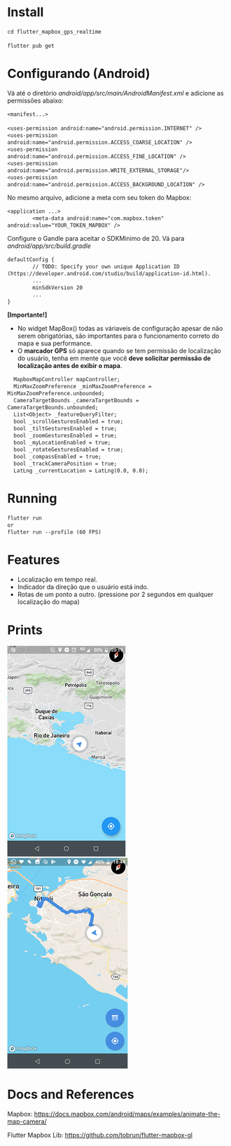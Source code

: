 # Install
```
cd flutter_mapbox_gps_realtime

flutter pub get

```

# Configurando (Android)
Vá até o diretório *android/app/src/main/AndroidManifest.xml*
e adicione as permissões abaixo:
```
<manifest...>

<uses-permission android:name="android.permission.INTERNET" />
<uses-permission android:name="android.permission.ACCESS_COARSE_LOCATION" />
<uses-permission android:name="android.permission.ACCESS_FINE_LOCATION" />
<uses-permission android:name="android.permission.WRITE_EXTERNAL_STORAGE"/>
<uses-permission android:name="android.permission.ACCESS_BACKGROUND_LOCATION" />
```

No mesmo arquivo, adicione a meta com seu token do Mapbox:

```
<application ...>
        <meta-data android:name="com.mapbox.token" android:value="YOUR_TOKEN_MAPBOX" />
```

Configure o Gandle para aceitar o SDKMinimo de 20.
Vá para *android/app/src/build.gradle*
```
defaultConfig {
        // TODO: Specify your own unique Application ID (https://developer.android.com/studio/build/application-id.html).
        ...
        minSdkVersion 20
        ...
}
```
**[Importante!]** 
- No widget MapBox() todas as váriaveis de configuração apesar de não serem obrigatórias, são importantes para o funcionamento correto do mapa e sua performance.
- O **marcador GPS** só aparece quando se tem permissão de localização do usuário, tenha em mente que você **deve solicitar permissão de localização antes de exibir o mapa**.

```
  MapboxMapController mapController;
  MinMaxZoomPreference _minMaxZoomPreference = MinMaxZoomPreference.unbounded;
  CameraTargetBounds _cameraTargetBounds = CameraTargetBounds.unbounded;
  List<Object> _featureQueryFilter;
  bool _scrollGesturesEnabled = true;
  bool _tiltGesturesEnabled = true;
  bool _zoomGesturesEnabled = true;
  bool _myLocationEnabled = true;
  bool _rotateGesturesEnabled = true;
  bool _compassEnabled = true;
  bool _trackCameraPosition = true;
  LatLng _currentLocation = LatLng(0.0, 0.0);
```
# Running
```
flutter run 
or
flutter run --profile (60 FPS)
```

# Features
* Localização em tempo real.
* Indicador da direção que o usuário está indo. 
* Rotas de um ponto a outro.  (pressione por 2 segundos em qualquer localização do mapa)

# Prints
![](print.png)
![](print2.png)

# Docs and References
Mapbox:
https://docs.mapbox.com/android/maps/examples/animate-the-map-camera/

Flutter Mapbox Lib:
https://github.com/tobrun/flutter-mapbox-gl
